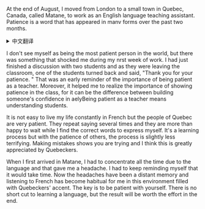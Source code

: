 At the end of August, I moved from London to a small town in Quebec, Canada, called Matane, to work as an English language teaching assistant. Patience is a word that has appeared in manv forms over the past two months.

<details>
	<summary>中文翻译</summary> 
	8月底,我从伦敦搬到加拿大魁北克一个叫作马塔讷的小镇做英语语言助教。在过去的两个月里,耐心这个词以多种形式出现了
</details>

I don't see myself as being the most patient person in the world, but there was something that shocked me during my nrst week of work. I had just finished a discussion with two students and as they were leaving the classroom, one of the students turned back and said, "Thank you for your patience. " That was an early reminder of the importance of being patient as a teacher. Moreover, it helped me to realize the importance of showing patience in the class, for it can be the difference between building someone's confidence in aelyBeing patient as a teacher means understanding students.

It is not easy to live my life constantly in French but the people of Quebec are very patient. They repeat saying several times and they are more than happy to wait while I find the correct words to express myself. It's a learning process but with the patience of others, the process is slightly less terrifying. Making mistakes shows you are trying and I think this is greatly appreciated by Quebeckers.

When I first arrived in Matane, I had to concentrate all the time due to the language and that gave me a headache. I had to keep reminding myself that it would take time. Now the headaches have been a distant memory and listening to French has become habitual for me in this environment filled with Quebeckers' accent. The key is to be patient with yourself. There is no short cut to learning a language, but the result will be worth the effort in the end.

